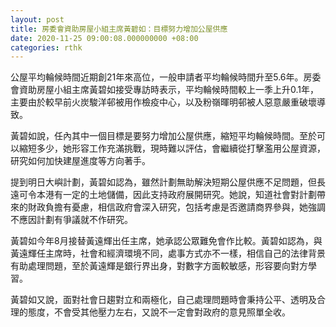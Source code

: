 ```yaml
---
layout: post
title: 房委會資助房屋小組主席黃碧如：目標努力增加公屋供應
date: 2020-11-25 09:00:08.000000000 +08:00
categories: rthk
---
```


公屋平均輪候時間近期創21年來高位，一般申請者平均輪候時間升至5.6年。房委會資助房屋小組主席黃碧如接受專訪時表示，平均輪候時間較上一季上升0.1年，主要由於較早前火炭駿洋邨被用作檢疫中心，以及粉嶺暉明邨被人惡意嚴重破壞導致。

黃碧如說，任內其中一個目標是要努力增加公屋供應，縮短平均輪候時間。至於可以縮短多少，她形容工作充滿挑戰，現時難以評估，會繼續從打擊濫用公屋資源，研究如何加快建屋進度等方向著手。

提到明日大嶼計劃，黃碧如認為，雖然計劃無助解決短期公屋供應不足問題，但長遠可令本港有一定的土地儲備，因此支持政府展開研究。她說，知道社會對計劃帶來的財政負擔有憂慮，相信政府會深入研究，包括考慮是否邀請商界參與，她強調不應因計劃有爭議就不作研究。

黃碧如今年8月接替黃遠輝出任主席，她承認公眾難免會作比較。黃碧如認為，與黃遠輝任主席時，社會和經濟環境不同，處事方式亦不一樣，相信自己的法律背景有助處理問題，至於黃遠輝是銀行界出身，對數字方面較敏感，形容要向對方學習。

黃碧如又說，面對社會日趨對立和兩極化，自己處理問題時會秉持公平、透明及合理的態度，不會受其他壓力左右，又說不一定會對政府的意見照單全收。
